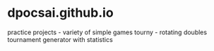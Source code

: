 # dpocsai.github.io
practice projects - variety of simple games
tourny - rotating doubles tournament generator with statistics
